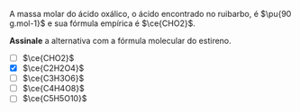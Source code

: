 A massa molar do ácido oxálico, o ácido encontrado no ruibarbo, é $\pu{90 g.mol-1}$ e sua fórmula empírica é $\ce{CHO2}$.

**Assinale** a alternativa com a fórmula molecular do estireno.

- [ ] $\ce{CHO2}$
- [x] $\ce{C2H2O4}$
- [ ] $\ce{C3H3O6}$
- [ ] $\ce{C4H4O8}$
- [ ] $\ce{C5H5O10}$
